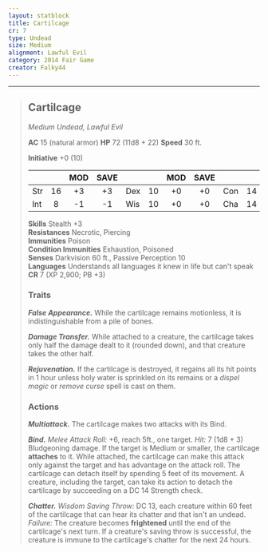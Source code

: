 ```yaml
---
layout: statblock
title: Cartilcage
cr: 7
type: Undead
size: Medium
alignment: Lawful Evil
category: 2014 Fair Game
creator: Falky44
---
```


___
> ## Cartilcage
> *Medium Undead, Lawful Evil*
> 
> **AC** 15 (natural armor) **HP** 72 (11d8 + 22) **Speed** 30 ft.
> 
> **Initiative** +0 (10)
>
> | | | MOD | SAVE | | | MOD | SAVE | | | MOD | SAVE |
> |:--|:-:|:----:|:----:|:--|:-:|:----:|:----:|:--|:-:|:----:|:----:|
> |Str| 16| +3 | +3 |Dex| 10| +0 | +0 |Con| 14| +2 | +2 |
> |Int| 8| -1 | -1 |Wis| 10| +0 | +0 |Cha| 14| +2 | +2 |
>
> **Skills** Stealth +3  
> **Resistances** Necrotic, Piercing  
> **Immunities** Poison  
> **Condition Immunities** Exhaustion, Poisoned  
> **Senses** Darkvision 60 ft., Passive Perception 10  
> **Languages** Understands all languages it knew in life but can't speak  
> **CR** 7 (XP 2,900; PB +3)
>
> ### Traits
>
> ***False Appearance.*** While the cartilcage remains motionless, it is indistinguishable from a pile of bones.
>
> ***Damage Transfer.*** While attached to a creature, the cartilcage takes only half the damage dealt to it (rounded down), and that creature takes the other half.
>
> ***Rejuvenation.*** If the cartilcage is destroyed, it regains all its hit points in 1 hour unless holy water is sprinkled on its remains or a *dispel magic* or *remove curse* spell is cast on them.
>
> ### Actions
>
> ***Multiattack.*** The cartilcage makes two attacks with its Bind.
>
> ***Bind.*** *Melee Attack Roll:* +6, reach 5ft., one target. *Hit:* 7 (1d8 + 3) Bludgeoning damage. If the target is Medium or smaller, the cartilcage **attaches** to it. While attached, the cartilcage can make this attack only against the target and has advantage on the attack roll. The cartilcage can detach itself by spending 5 feet of its movement. A creature, including the target, can take its action to detach the cartilcage by succeeding on a DC 14 Strength check.
>
> ***Chatter.*** *Wisdom Saving Throw:* DC 13, each creature within 60 feet of the cartilcage that can hear its chatter and that isn't an undead. *Failure:* The creature becomes **frightened** until the end of the cartilcage's next turn. If a creature's saving throw is successful, the creature is immune to the cartilcage's chatter for the next 24 hours.